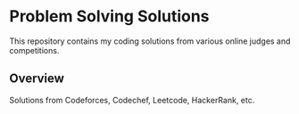 # Problem Solving Solutions
This repository contains my coding solutions from various online judges and competitions.

## Overview
Solutions from Codeforces, Codechef, Leetcode, HackerRank, etc.